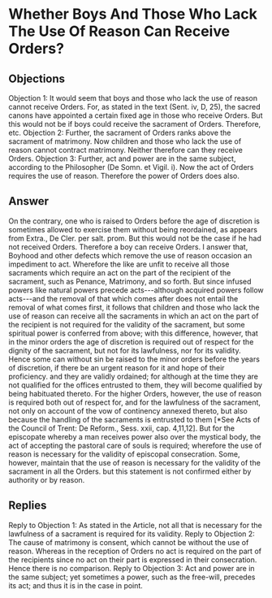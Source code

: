 # Whether Boys And Those Who Lack The Use Of Reason Can Receive Orders?
## Objections
Objection 1: It would seem that boys and those who lack the use of reason cannot receive Orders. For, as stated in the text (Sent. iv, D, 25), the sacred canons have appointed a certain fixed age in those who receive Orders. But this would not be if boys could receive the sacrament of Orders. Therefore, etc.
Objection 2: Further, the sacrament of Orders ranks above the sacrament of matrimony. Now children and those who lack the use of reason cannot contract matrimony. Neither therefore can they receive Orders.
Objection 3: Further, act and power are in the same subject, according to the Philosopher (De Somn. et Vigil. i). Now the act of Orders requires the use of reason. Therefore the power of Orders does also.
## Answer
On the contrary, one who is raised to Orders before the age of discretion is sometimes allowed to exercise them without being reordained, as appears from Extra., De Cler. per salt. prom. But this would not be the case if he had not received Orders. Therefore a boy can receive Orders.
I answer that, Boyhood and other defects which remove the use of reason occasion an impediment to act. Wherefore the like are unfit to receive all those sacraments which require an act on the part of the recipient of the sacrament, such as Penance, Matrimony, and so forth. But since infused powers like natural powers precede acts---although acquired powers follow acts---and the removal of that which comes after does not entail the removal of what comes first, it follows that children and those who lack the use of reason can receive all the sacraments in which an act on the part of the recipient is not required for the validity of the sacrament, but some spiritual power is conferred from above; with this difference, however, that in the minor orders the age of discretion is required out of respect for the dignity of the sacrament, but not for its lawfulness, nor for its validity. Hence some can without sin be raised to the minor orders before the years of discretion, if there be an urgent reason for it and hope of their proficiency. and they are validly ordained; for although at the time they are not qualified for the offices entrusted to them, they will become qualified by being habituated thereto. For the higher Orders, however, the use of reason is required both out of respect for, and for the lawfulness of the sacrament, not only on account of the vow of continency annexed thereto, but also because the handling of the sacraments is entrusted to them [*See Acts of the Council of Trent: De Reform., Sess. xxii, cap. 4,11,12]. But for the episcopate whereby a man receives power also over the mystical body, the act of accepting the pastoral care of souls is required; wherefore the use of reason is necessary for the validity of episcopal consecration. Some, however, maintain that the use of reason is necessary for the validity of the sacrament in all the Orders. but this statement is not confirmed either by authority or by reason.
## Replies
Reply to Objection 1: As stated in the Article, not all that is necessary for the lawfulness of a sacrament is required for its validity.
Reply to Objection 2: The cause of matrimony is consent, which cannot be without the use of reason. Whereas in the reception of Orders no act is required on the part of the recipients since no act on their part is expressed in their consecration. Hence there is no comparison.
Reply to Objection 3: Act and power are in the same subject; yet sometimes a power, such as the free-will, precedes its act; and thus it is in the case in point.